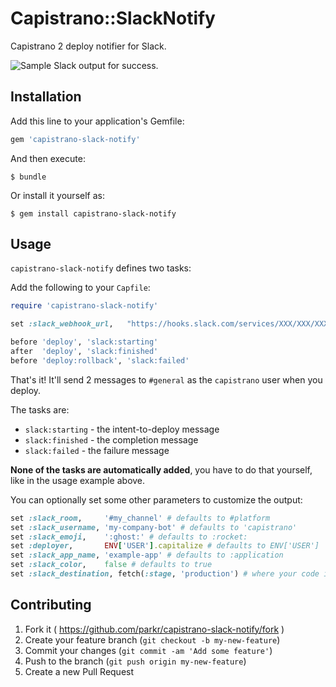 # Capistrano::SlackNotify

Capistrano 2 deploy notifier for Slack.

![Sample Slack output for success.](https://raw.githubusercontent.com/parkr/capistrano-slack-notify/master/screenshot.png)

## Installation

Add this line to your application's Gemfile:

```ruby
gem 'capistrano-slack-notify'
```

And then execute:

    $ bundle

Or install it yourself as:

    $ gem install capistrano-slack-notify

## Usage

`capistrano-slack-notify` defines two tasks:

Add the following to your `Capfile`:

```ruby
require 'capistrano-slack-notify'

set :slack_webhook_url,   "https://hooks.slack.com/services/XXX/XXX/XXX"

before 'deploy', 'slack:starting'
after  'deploy', 'slack:finished'
before 'deploy:rollback', 'slack:failed'
```

That's it! It'll send 2 messages to `#general` as the `capistrano` user when you deploy.

The tasks are:

- `slack:starting` - the intent-to-deploy message
- `slack:finished` - the completion message
- `slack:failed`   - the failure message

**None of the tasks are automatically added**, you have to do that yourself,
like in the usage example above.

You can optionally set some other parameters to customize the output:

```ruby
set :slack_room,     '#my_channel' # defaults to #platform
set :slack_username, 'my-company-bot' # defaults to 'capistrano'
set :slack_emoji,    ':ghost:' # defaults to :rocket:
set :deployer,       ENV['USER'].capitalize # defaults to ENV['USER']
set :slack_app_name, 'example-app' # defaults to :application
set :slack_color,    false # defaults to true
set :slack_destination, fetch(:stage, 'production') # where your code is going
```

## Contributing

1. Fork it ( https://github.com/parkr/capistrano-slack-notify/fork )
2. Create your feature branch (`git checkout -b my-new-feature`)
3. Commit your changes (`git commit -am 'Add some feature'`)
4. Push to the branch (`git push origin my-new-feature`)
5. Create a new Pull Request

